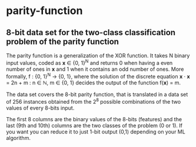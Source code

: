 # parity-function

## 8-bit data set for the two-class classification problem of the parity function

The parity function is a generalization of the XOR function. It takes
N binary input values, coded as **x** ∈ {0, 1}<sup>N</sup> and returns 0 when having a even number of ones
in **x** and 1 when it contains an odd number of ones. More formally, f : {0, 1}<sup>N</sup> → {0, 1}, where the
solution of the discrete equation **x** · **x** = 2n + m : n ∈ ℕ, m ∈ {0, 1} decides the output of the function
f(**x**) = m.

The data set covers the 8-bit parity function, that is translated in a
data set of 256 instances obtained from the 2<sup>8</sup> possible combinations of the two values of every 8-bits
input.

The first 8 columns are the binary values of the 8-bits (features) and the last (9th and 10th) columns are the two classes of the problem (0 or 1). If you want you can reduce it to just 1-bit output (0,1) depending on your ML algorithm.

